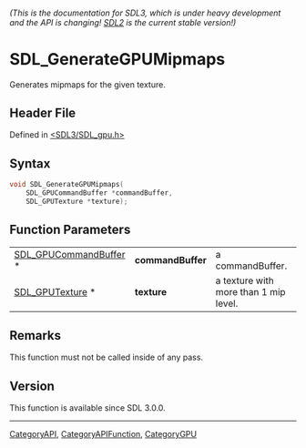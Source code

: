 ###### (This is the documentation for SDL3, which is under heavy development and the API is changing! [SDL2](https://wiki.libsdl.org/SDL2/) is the current stable version!)
# SDL_GenerateGPUMipmaps

Generates mipmaps for the given texture.

## Header File

Defined in [<SDL3/SDL_gpu.h>](https://github.com/libsdl-org/SDL/blob/main/include/SDL3/SDL_gpu.h)

## Syntax

```c
void SDL_GenerateGPUMipmaps(
    SDL_GPUCommandBuffer *commandBuffer,
    SDL_GPUTexture *texture);
```

## Function Parameters

|                                                |                   |                                       |
| ---------------------------------------------- | ----------------- | ------------------------------------- |
| [SDL_GPUCommandBuffer](SDL_GPUCommandBuffer) * | **commandBuffer** | a commandBuffer.                      |
| [SDL_GPUTexture](SDL_GPUTexture) *             | **texture**       | a texture with more than 1 mip level. |

## Remarks

This function must not be called inside of any pass.

## Version

This function is available since SDL 3.0.0.

----
[CategoryAPI](CategoryAPI), [CategoryAPIFunction](CategoryAPIFunction), [CategoryGPU](CategoryGPU)

